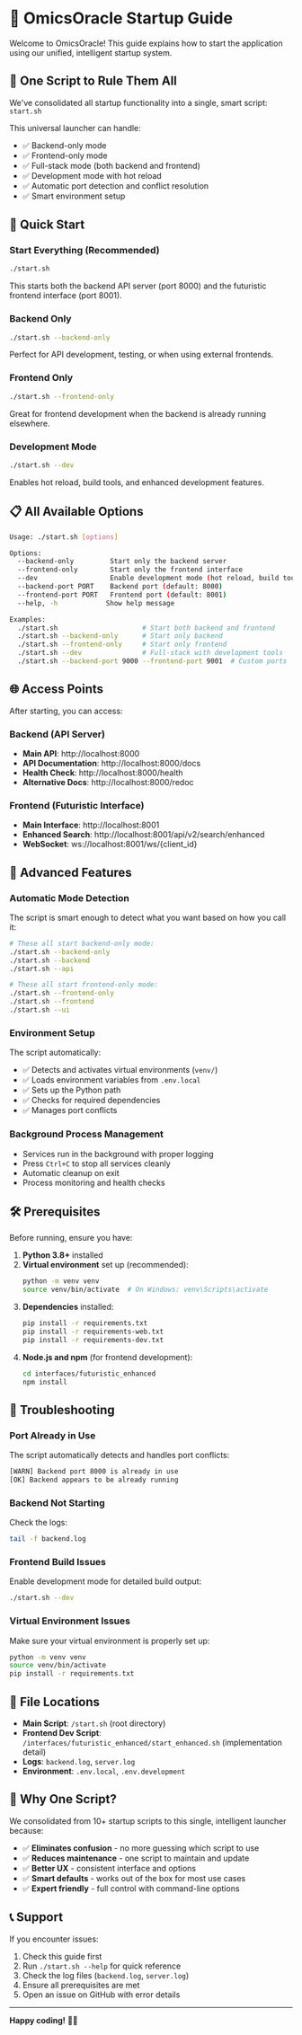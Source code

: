 # 🚀 OmicsOracle Startup Guide

Welcome to OmicsOracle! This guide explains how to start the application using our unified, intelligent startup system.

## 🎯 One Script to Rule Them All

We've consolidated all startup functionality into a single, smart script: `start.sh`

This universal launcher can handle:
- ✅ Backend-only mode
- ✅ Frontend-only mode  
- ✅ Full-stack mode (both backend and frontend)
- ✅ Development mode with hot reload
- ✅ Automatic port detection and conflict resolution
- ✅ Smart environment setup

## 🚀 Quick Start

### Start Everything (Recommended)
```bash
./start.sh
```
This starts both the backend API server (port 8000) and the futuristic frontend interface (port 8001).

### Backend Only
```bash
./start.sh --backend-only
```
Perfect for API development, testing, or when using external frontends.

### Frontend Only
```bash
./start.sh --frontend-only
```
Great for frontend development when the backend is already running elsewhere.

### Development Mode
```bash
./start.sh --dev
```
Enables hot reload, build tools, and enhanced development features.

## 📋 All Available Options

```bash
Usage: ./start.sh [options]

Options:
  --backend-only         Start only the backend server
  --frontend-only        Start only the frontend interface
  --dev                  Enable development mode (hot reload, build tools)
  --backend-port PORT    Backend port (default: 8000)
  --frontend-port PORT   Frontend port (default: 8001)
  --help, -h            Show help message

Examples:
  ./start.sh                     # Start both backend and frontend
  ./start.sh --backend-only      # Start only backend
  ./start.sh --frontend-only     # Start only frontend
  ./start.sh --dev               # Full-stack with development tools
  ./start.sh --backend-port 9000 --frontend-port 9001  # Custom ports
```

## 🌐 Access Points

After starting, you can access:

### Backend (API Server)
- **Main API**: http://localhost:8000
- **API Documentation**: http://localhost:8000/docs  
- **Health Check**: http://localhost:8000/health
- **Alternative Docs**: http://localhost:8000/redoc

### Frontend (Futuristic Interface)
- **Main Interface**: http://localhost:8001
- **Enhanced Search**: http://localhost:8001/api/v2/search/enhanced
- **WebSocket**: ws://localhost:8001/ws/{client_id}

## 🔧 Advanced Features

### Automatic Mode Detection
The script is smart enough to detect what you want based on how you call it:

```bash
# These all start backend-only mode:
./start.sh --backend-only
./start.sh --backend
./start.sh --api

# These all start frontend-only mode:
./start.sh --frontend-only  
./start.sh --frontend
./start.sh --ui
```

### Environment Setup
The script automatically:
- ✅ Detects and activates virtual environments (`venv/`)
- ✅ Loads environment variables from `.env.local`
- ✅ Sets up the Python path
- ✅ Checks for required dependencies
- ✅ Manages port conflicts

### Background Process Management
- Services run in the background with proper logging
- Press `Ctrl+C` to stop all services cleanly
- Automatic cleanup on exit
- Process monitoring and health checks

## 🛠️ Prerequisites

Before running, ensure you have:

1. **Python 3.8+** installed
2. **Virtual environment** set up (recommended):
   ```bash
   python -m venv venv
   source venv/bin/activate  # On Windows: venv\Scripts\activate
   ```
3. **Dependencies** installed:
   ```bash
   pip install -r requirements.txt
   pip install -r requirements-web.txt
   pip install -r requirements-dev.txt
   ```
4. **Node.js and npm** (for frontend development):
   ```bash
   cd interfaces/futuristic_enhanced
   npm install
   ```

## 🐛 Troubleshooting

### Port Already in Use
The script automatically detects and handles port conflicts:
```bash
[WARN] Backend port 8000 is already in use
[OK] Backend appears to be already running
```

### Backend Not Starting
Check the logs:
```bash
tail -f backend.log
```

### Frontend Build Issues
Enable development mode for detailed build output:
```bash
./start.sh --dev
```

### Virtual Environment Issues
Make sure your virtual environment is properly set up:
```bash
python -m venv venv
source venv/bin/activate
pip install -r requirements.txt
```

## 📁 File Locations

- **Main Script**: `/start.sh` (root directory)
- **Frontend Dev Script**: `/interfaces/futuristic_enhanced/start_enhanced.sh` (implementation detail)
- **Logs**: `backend.log`, `server.log`
- **Environment**: `.env.local`, `.env.development`

## 🎯 Why One Script?

We consolidated from 10+ startup scripts to this single, intelligent launcher because:

- ✅ **Eliminates confusion** - no more guessing which script to use
- ✅ **Reduces maintenance** - one script to maintain and update
- ✅ **Better UX** - consistent interface and options
- ✅ **Smart defaults** - works out of the box for most use cases
- ✅ **Expert friendly** - full control with command-line options

## 📞 Support

If you encounter issues:

1. Check this guide first
2. Run `./start.sh --help` for quick reference
3. Check the log files (`backend.log`, `server.log`)
4. Ensure all prerequisites are met
5. Open an issue on GitHub with error details

---

**Happy coding!** 🧬✨
